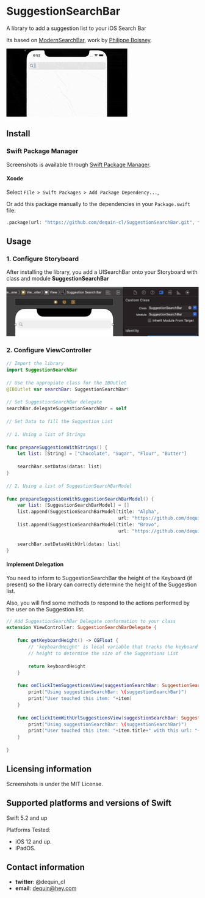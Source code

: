 # SuggestionSearchBar

A library to add a suggestion list to your iOS Search Bar

Its based on [ModernSearchBar](https://github.com/PhilippeBoisney/ModernSearchBar), work by [Philippe Boisney](https://github.com/PhilippeBoisney).

![Suggestion Search Bar with Strings](Screenshots/SuggestionStringsDemo.gif)

## Install
### Swift Package Manager
Screenshots is available through [Swift Package Manager](https://github.com/apple/swift-package-manager/).

#### Xcode

Select `File > Swift Packages > Add Package Dependency...`,  

Or add this package manually to the dependencies in your `Package.swift` file:

```swift
.package(url: "https://github.com/dequin-cl/SuggestionSearchBar.git", from: "1.0.0")
```
## Usage
### 1. Configure Storyboard
After installing the library, you add a UISearchBar onto your Storyboard with class and module **SuggestionSearchBar**

![Modifying Storyboard](Screenshots/01.png)

### 2. Configure ViewController

```Swift
// Import the library
import SuggestionSearchBar

// Use the appropiate class for the IBOutlet
@IBOutlet var searchBar: SuggestionSearchBar!

// Set SuggestionSearchBar delegate
searchBar.delegateSuggestionSearchBar = self

// Set Data to fill the Suggestion List

// 1. Using a list of Strings

func prepareSuggestionWithStrings() {
    let list: [String] = ["Chocolate", "Sugar", "Flour", "Butter"]

    searchBar.setDatas(datas: list)
}

// 2. Using a list of SuggestionSearchBarModel

func prepareSuggestionWithSuggestionSearchBarModel() {
    var list: [SuggestionSearchBarModel] = []
    list.append(SuggestionSearchBarModel(title: "Alpha",
                                         url: "https://github.com/dequin-cl/SuggestionSearchBar/Screenshots/Alpha.png"))
    list.append(SuggestionSearchBarModel(title: "Bravo",
                                         url: "https://github.com/dequin-cl/SuggestionSearchBar/Screenshots/Bravo.png"))

    searchBar.setDatasWithUrl(datas: list)
}
```

#### Implement Delegation

You need to inform to SuggestionSearchBar the height of the Keyboard (if present) so the library can correctly determine the height of the Suggestion list.

Also, you will find some methods to respond to the actions performed by the user on the Suggestion list.


```swift
// Add SuggestionSearchBar Delegate conformation to your class
extension ViewController: SuggestionSearchBarDelegate {

    func getKeyboardHeight() -> CGFloat {
	    // 'keyboardHeight' is local variable that tracks the keyboard's
	    // height to determine the size of the Suggestions List
	    
		return keyboardHeight 
    }

    func onClickItemSuggestionsView(suggestionSearchBar: SuggestionSearchBar, item: String) {
        print("Using suggestionSearchBar: \(suggestionSearchBar)")
        print("User touched this item: "+item)
    }

    func onClickItemWithUrlSuggestionsView(suggestionSearchBar: SuggestionSearchBar, item: SuggestionSearchBarModel) {
        print("Using suggestionSearchBar: \(suggestionSearchBar)")
        print("User touched this item: "+item.title+" with this url: "+item.url.description)
    }

}

```

## Licensing information
Screenshots is under the MIT License.

## Supported platforms and versions of Swift

Swift 5.2 and up

Platforms Tested:

* iOS 12 and up.
* iPadOS.

## Contact information

* **twitter**: @dequin_cl
* **email**: dequin@hey.com
